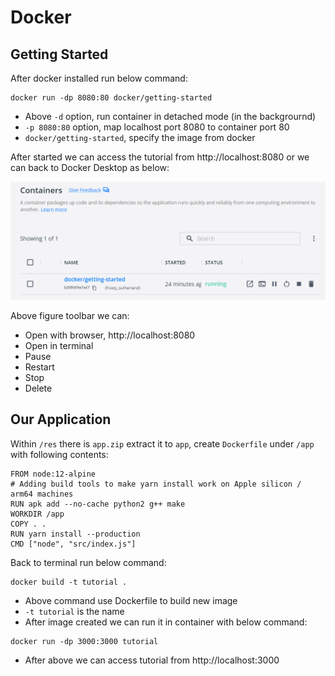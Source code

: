 # Docker

## Getting Started

After docker installed run below command:

```
docker run -dp 8080:80 docker/getting-started
```

* Above ```-d``` option, run container in detached mode (in the backgrournd)
* ```-p 8080:80``` option, map localhost port 8080 to container port 80
* ```docker/getting-started```, specify the image from docker

After started we can access the tutorial from http://localhost:8080 or we can back to Docker Desktop as below:

<img src="/images/img001.png">

Above figure toolbar we can:

* Open with browser, http://localhost:8080
* Open in terminal
* Pause
* Restart
* Stop
* Delete

## Our Application

Within ```/res``` there is ```app.zip``` extract it to ```app```, create ```Dockerfile``` under ```/app``` with following contents:

```
FROM node:12-alpine
# Adding build tools to make yarn install work on Apple silicon / arm64 machines
RUN apk add --no-cache python2 g++ make
WORKDIR /app
COPY . .
RUN yarn install --production
CMD ["node", "src/index.js"]
```

Back to terminal run below command:

```
docker build -t tutorial .
```

* Above command use Dockerfile to build new image
* ```-t tutorial``` is the name
* After image created we can run it in container with below command:

```
docker run -dp 3000:3000 tutorial
```

* After above we can access tutorial from http://localhost:3000

